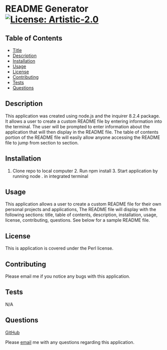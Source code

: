 
# README Generator [![License: Artistic-2.0](https://img.shields.io/badge/License-Perl-0298c3.svg)](https://opensource.org/licenses/Artistic-2.0) <a id="title"></a>

## Table of Contents
- [Title](#title)
- [Description](#description)
- [Installation](#installation)
- [Usage](#usage)
- [License](#license)
- [Contributing](#contributing)
- [Tests](#tests)
- [Questions](#questions)

## Description
This application was created using node.js and the inquirer 8.2.4 package. It allows a user to create a custom README file by entering information into the terminal. The user will be prompted to enter information about the application that will then display in the README file. The table of contents portion of the README file will easily allow anyone accessing the README file to jump from section to section.  <a id="description"></a>

## Installation
1. Clone repo to local computer 2. Run npm install 3. Start application by running node . in integrated terminal<a id="installation"></a>

## Usage
This application allows a user to create a custom README file for their own personal projects and applications, The README file will display with the following sections: title, table of contents, description, installation, usage, license, contributing, questions. See below for a sample README file. <a id="usage"></a>

## License
This is application is covered under the Perl license. <a id="license"></a>

## Contributing
Please email me if you notice any bugs with this application. <a id="contributing"></a>

## Tests
N/A <a id="tests"></a>

## Questions
[GitHub](https://www.github.com/annaperlack) 

Please [email](mailto:annaperlack@gmail.com) me with any questions regarding this application.
